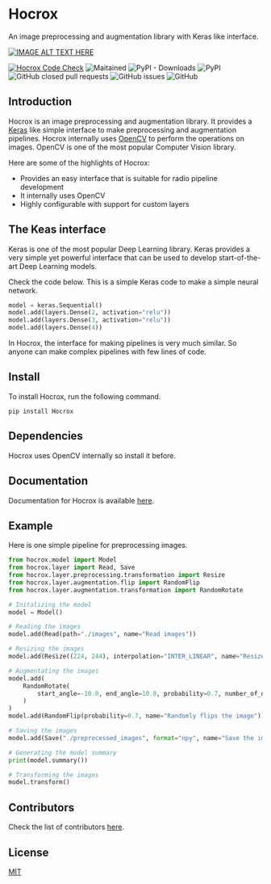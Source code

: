 # Hocrox

An image preprocessing and augmentation library with Keras like interface.

[![IMAGE ALT TEXT HERE](https://img.youtube.com/vi/Rwh0VMr6A3E/0.jpg)](https://www.youtube.com/watch?v=Rwh0VMr6A3E)

[![Hocrox Code Check](https://github.com/imdeepmind/hocrox/actions/workflows/build_check.yml/badge.svg)](https://github.com/imdeepmind/hocrox/actions/workflows/build_check.yml)
![Maitained](https://img.shields.io/badge/Maitained%3F-Yes-brightgreen)
![PyPI - Downloads](https://img.shields.io/pypi/dw/Hocrox?style=flat)
![PyPI](https://img.shields.io/pypi/v/Hocrox?style=flat)
![GitHub closed pull requests](https://img.shields.io/github/issues-pr-closed/imdeepmind/hocrox?style=flat)
![GitHub issues](https://img.shields.io/github/issues/imdeepmind/hocrox?style=flat)
![GitHub](https://img.shields.io/github/license/imdeepmind/hocrox?style=flat)

## Introduction

Hocrox is an image preprocessing and augmentation library. It provides a [Keras](https://keras.io/) like simple interface to make preprocessing and augmentation pipelines. Hocrox internally uses [OpenCV](https://opencv.org/) to perform the operations on images. OpenCV is one of the most popular Computer Vision library.

Here are some of the highlights of Hocrox:

- Provides an easy interface that is suitable for radio pipeline development
- It internally uses OpenCV
- Highly configurable with support for custom layers

## The Keas interface

Keras is one of the most popular Deep Learning library. Keras provides a very simple yet powerful interface that can be used to develop start-of-the-art Deep Learning models.

Check the code below. This is a simple Keras code to make a simple neural network.

```python
model = keras.Sequential()
model.add(layers.Dense(2, activation="relu"))
model.add(layers.Dense(3, activation="relu"))
model.add(layers.Dense(4))
```

In Hocrox, the interface for making pipelines is very much similar. So anyone can make complex pipelines with few lines of code.

## Install

To install Hocrox, run the following command.

```
pip install Hocrox
```

## Dependencies

Hocrox uses OpenCV internally so install it before.

## Documentation

Documentation for Hocrox is available [here](http://hocrox.imdeepmind.com/).

## Example

Here is one simple pipeline for preprocessing images.

```python
from hocrox.model import Model
from hocrox.layer import Read, Save
from hocrox.layer.preprocessing.transformation import Resize
from hocrox.layer.augmentation.flip import RandomFlip
from hocrox.layer.augmentation.transformation import RandomRotate

# Initalizing the model
model = Model()

# Reading the images
model.add(Read(path="./images", name="Read images"))

# Resizing the images
model.add(Resize((224, 244), interpolation="INTER_LINEAR", name="Resize images"))

# Augmentating the images
model.add(
    RandomRotate(
        start_angle=-10.0, end_angle=10.0, probability=0.7, number_of_outputs=5, name="Randomly rotates the image"
    )
)
model.add(RandomFlip(probability=0.7, name="Randomly flips the image"))

# Saving the images
model.add(Save("./preprocessed_images", format="npy", name="Save the image"))

# Generating the model summary
print(model.summary())

# Transforming the images
model.transform()

```

## Contributors

Check the list of contributors [here](https://github.com/imdeepmind/hocrox/graphs/contributors).

## License

[MIT](https://github.com/imdeepmind/hocrox/blob/main/LICENSE)
